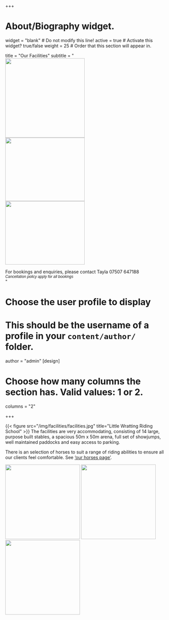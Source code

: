 +++
# About/Biography widget.
widget = "blank"  # Do not modify this line!
active = true  # Activate this widget? true/false
weight = 25  # Order that this section will appear in.

title = "Our Facilities"
subtitle = "<br /><img src='/img/NewLogoFB.png' width='250px' /><br /><a href='/img/facilities/stables_view1.jpg' data-lightbox='stables' data-title='Stables'><img width='250' height='200' src='/img/facilities/stables_view1.jpg' /></a><br /><a href='/img/facilities/arena_view1.jpg' data-lightbox='arena1' data-title='Arena'><img width='250' height='200' src='/img/facilities/arena_view1.jpg' /></a><div class='alertbox'> For bookings and enquiries, please contact Tayla 07507 647188<br /><span style='font: italic normal 85% sans-serif;'>Cancellation policy apply for all bookings</span></div>"

# Choose the user profile to display
# This should be the username of a profile in your `content/author/` folder.
author = "admin"
[design]
  # Choose how many columns the section has. Valid values: 1 or 2.
  columns = "2"

+++

{{< figure src="/img/facilities/facilities.jpg" title="Little Wratting Riding School" >}}
The facilities are very accommodating, consisting of 14 large, purpose built stables, a spacious 50m x 50m arena, full set of showjumps, well maintained paddocks and easy access to parking.

There is an selection of horses to suit a range of riding abilities to ensure all our clients feel comfortable. See <a href="../media/our_horses/">‘our horses page’</a>.

<a style="display:inline-block;" width='235' height='235'  href='/img/facilities/arena_view2.jpg' data-lightbox='arena2' data-title='Arena'><img width='235' height='235' src='/img/facilities/arena_view2.jpg' /></a>&nbsp;<a style="display:inline-block;" width='235' height='235'  href='/img/facilities/arena_view3.jpg' data-lightbox='arena3' data-title='Arena'><img width='235' height='235' src='/img/facilities/arena_view3.jpg' /></a>&nbsp;<a style="display:inline-block;" width='235' height='235'  href='/img/facilities/paddock.jpg' data-lightbox='paddock' data-title='Paddocks'><img width='235' height='235' src='/img/facilities/paddock.jpg' /></a>
